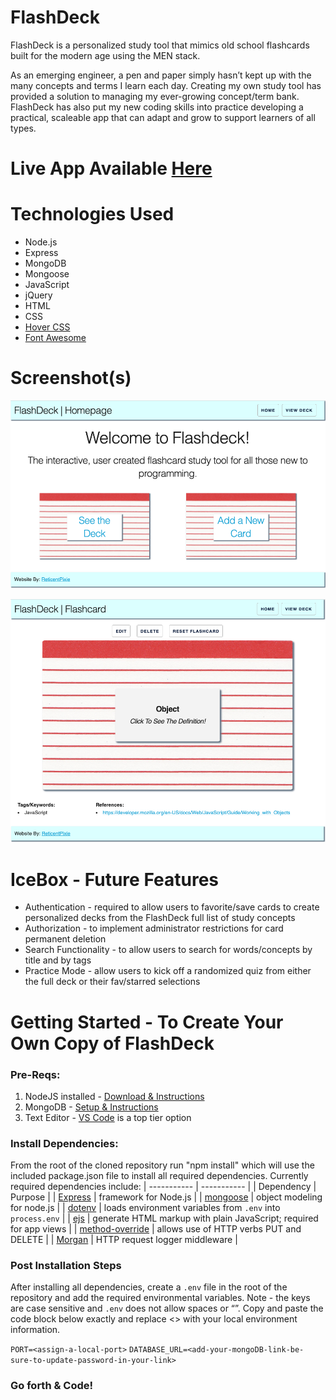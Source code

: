 # FlashDeck
FlashDeck is a personalized study tool that mimics old school flashcards built for the modern age using the MEN stack. 

As an emerging engineer, a pen and paper simply hasn’t kept up with the many concepts and terms I learn each day. Creating my own study tool has provided a solution to managing my ever-growing concept/term bank. FlashDeck has also put my new coding skills into practice developing a practical, scaleable app that can adapt and grow to support learners of all types.

# Live App Available [Here](https://flashdeck-5000.herokuapp.com/)

# Technologies Used
- Node.js
- Express
- MongoDB
- Mongoose
- JavaScript
- jQuery
- HTML
- CSS
- [Hover CSS](https://ianlunn.github.io/Hover)
- [Font Awesome](https://fontawesome.com)

# Screenshot(s)

![FlashDeck Homepage](/public/images/FlashDeck-homepage.png)

![FlashDeck Sample Flashcard](/public/images/FlashDeck-flashcard-page.png)

# IceBox - Future Features
- Authentication - required to allow users to favorite/save cards to create personalized decks from the FlashDeck full list of study concepts
- Authorization - to implement administrator restrictions for card permanent deletion
- Search Functionality - to allow users to search for words/concepts by title and by tags
- Practice Mode - allow users to kick off a randomized quiz from either the full deck or their fav/starred selections


# Getting Started - To Create Your Own Copy of FlashDeck

### Pre-Reqs:
1. NodeJS installed - [Download & Instructions](https://nodejs.org/en/download/)
2. MongoDB - [Setup & Instructions](https://www.mongodb.com/try)
3. Text Editor - [VS Code](https://code.visualstudio.com/) is a top tier option

### Install Dependencies:
From the root of the cloned repository run "npm install" which will use the included package.json file to install all required dependencies. Currently required dependencies include:
| ----------- | ----------- |
| Dependency | Purpose |
| [Express](https://expressjs.com/) | framework for Node.js |
| [mongoose](https://mongoosejs.com/) | object modeling for node.js |
| [dotenv](https://www.npmjs.com/package/dotenv) | loads environment variables from `.env` into `process.env` |
| [ejs](https://ejs.co/) | generate HTML markup with plain JavaScript; required for app views |
| [method-override](https://www.npmjs.com/package/method-override) | allows use of HTTP verbs PUT and DELETE |
| [Morgan](https://www.npmjs.com/package/morgan) | HTTP request logger middleware |

### Post Installation Steps

After installing all dependencies, create a `.env` file in the root of the repository and add the required environmental variables. Note - the keys are case sensitive and `.env` does not allow spaces or “”. Copy and paste the code block below exactly and replace <> with your local environment information. 

`PORT=<assign-a-local-port>`
`DATABASE_URL=<add-your-mongoDB-link-be-sure-to-update-password-in-your-link>`

### Go forth & Code!